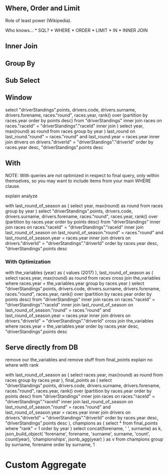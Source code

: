 ## Where, Order and Limit

Role of least power (Wikipedia).

Who knows...
     * SQL?
     * WHERE
     * ORDER
     * LIMIT
     * IN
     * INNER JOIN



## Inner Join


## Group By


## Sub Select


## Window

select
    "driverStandings".points,
    drivers.code,
    drivers.surname,
    drivers.forename,
    races."round",
    races.year,
    rank() over (partition by races.year order by points desc)
from "driverStandings"
inner join races on races."raceId" = "driverStandings"."raceId"
inner join (
    select year, max(round) as round from races group by year
    ) last_round on
        last_round."round" = races."round" and
        last_round.year = races.year
inner join drivers on drivers."driverId" = "driverStandings"."driverId"
order by races.year desc, "driverStandings".points desc

## With

NOTE: With queries are not optimized in respect to final query, only within
      themselves, so you may want to include items from your main WHERE clause.

explain analyze

with
    last_round_of_season as (
        select year, max(round) as round from races
        group by year
    )
select
    "driverStandings".points,
    drivers.code,
    drivers.surname,
    drivers.forename,
    races."round",
    races.year,
    rank() over (partition by races.year order by points desc)
from "driverStandings"
inner join races on races."raceId" = "driverStandings"."raceId"
inner join last_round_of_season on
    last_round_of_season."round" = races."round" and
    last_round_of_season.year = races.year
inner join drivers on drivers."driverId" = "driverStandings"."driverId"
order by races.year desc, "driverStandings".points desc

### With Optimization

with
    the_variables (year) as ( values (2017) ),
    last_round_of_season as (
        select races.year, max(round) as round from races
        cross join the_variables
        where races.year = the_variables.year
        group by races.year
    )
select
    "driverStandings".points,
    drivers.code,
    drivers.surname,
    drivers.forename,
    races."round",
    races.year,
    rank() over (partition by races.year order by points desc)
from "driverStandings"
inner join races on races."raceId" = "driverStandings"."raceId"
inner join last_round_of_season on
    last_round_of_season."round" = races."round" and
    last_round_of_season.year = races.year
inner join drivers on drivers."driverId" = "driverStandings"."driverId"
cross join the_variables
where races.year = the_variables.year
order by races.year desc, "driverStandings".points desc

## Serve directly from DB

remove our the_variables and remove stuff from final_points
explain no where with rank

with
    last_round_of_season as (
        select races.year, max(round) as round from races
        group by races.year
    ),
    final_points as (
        select
            "driverStandings".points,
            drivers.code,
            drivers.surname,
            drivers.forename,
            races."round",
            races.year,
            rank() over (partition by races.year order by points desc)
        from "driverStandings"
        inner join races on races."raceId" = "driverStandings"."raceId"
        inner join last_round_of_season on
            last_round_of_season."round" = races."round" and
            last_round_of_season.year = races.year
        inner join drivers on drivers."driverId" = "driverStandings"."driverId"
        order by races.year desc, "driverStandings".points desc
    ),
    champions as (
        select * from final_points
        where "rank" = 1
        order by year
    )
select
    concat(forename, ' ', surname) as k,
    json_build_object(
        'forename', forename,
        'surname', surname,
        'count', count(year),
        'championships', jsonb_agg(year)
    ) as v
from champions
group by surname, forename
order by surname, 1

# Custom Aggregate
